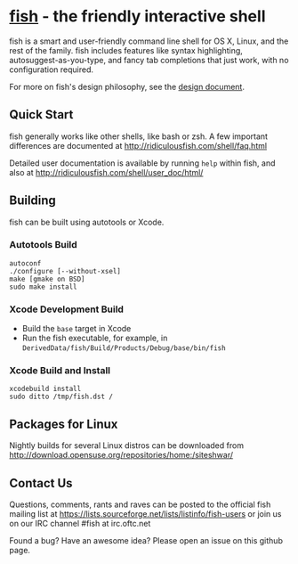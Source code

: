 [fish](http://ridiculousfish.com/shell/) - the friendly interactive shell
================================================

fish is a smart and user-friendly command line shell for OS X, Linux, and the rest of the family. fish includes features like syntax highlighting, autosuggest-as-you-type, and fancy tab completions that just work, with no configuration required.

For more on fish's design philosophy, see the [design document](http://ridiculousfish.com/shell/user_doc/html/design.html).

## Quick Start

fish generally works like other shells, like bash or zsh. A few important differences are documented at <http://ridiculousfish.com/shell/faq.html>

Detailed user documentation is available by running `help` within fish, and also at <http://ridiculousfish.com/shell/user_doc/html/>

## Building

fish can be built using autotools or Xcode.

### Autotools Build

    autoconf
    ./configure [--without-xsel]
    make [gmake on BSD]
    sudo make install

### Xcode Development Build

* Build the `base` target in Xcode
* Run the fish executable, for example, in `DerivedData/fish/Build/Products/Debug/base/bin/fish`

### Xcode Build and Install

    xcodebuild install
    sudo ditto /tmp/fish.dst /

## Packages for Linux

Nightly builds for several Linux distros can be downloaded from <http://download.opensuse.org/repositories/home:/siteshwar/>

## Contact Us

Questions, comments, rants and raves can be posted to the official fish mailing list at <https://lists.sourceforge.net/lists/listinfo/fish-users> or join us on our IRC channel #fish at irc.oftc.net

Found a bug? Have an awesome idea? Please open an issue on this github page.
